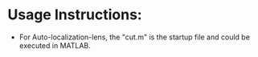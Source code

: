 # Usage Instructions:
* For Auto-localization-lens, the "cut.m" is the startup file and could be executed in MATLAB. 



